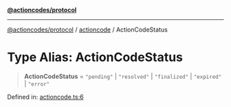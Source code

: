 [**@actioncodes/protocol**](../../README.md)

***

[@actioncodes/protocol](../../modules.md) / [actioncode](../README.md) / ActionCodeStatus

# Type Alias: ActionCodeStatus

> **ActionCodeStatus** = `"pending"` \| `"resolved"` \| `"finalized"` \| `"expired"` \| `"error"`

Defined in: [actioncode.ts:6](https://github.com/otaprotocol/actioncodes/blob/d0ef10ae3bd279eafa4f9f7708c521c6ab240398/src/actioncode.ts#L6)

